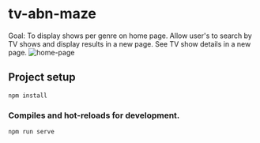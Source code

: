 # tv-abn-maze

Goal:
To display shows per genre on home page.
Allow user's to search by TV shows and display results in a new page.
See TV show details in a new page.
![home-page](https://user-images.githubusercontent.com/5918438/204401473-680b16ce-cd34-4134-ad02-27705d0757f9.jpg)


## Project setup
```
npm install
```

### Compiles and hot-reloads for development.
```
npm run serve
```
